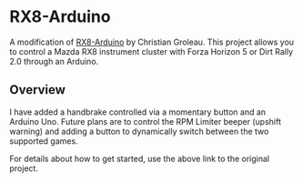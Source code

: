 # RX8-Arduino
A modification of [RX8-Arduino](https://gitlab.com/christiangroleau/rx8-arduino/) by Christian Groleau.  This project allows you to control a Mazda RX8 instrument cluster with Forza Horizon 5 or Dirt Rally 2.0 through an Arduino.

## Overview
I have added a handbrake controlled via a momentary button and an Arduino Uno.  Future plans are to control the RPM Limiter beeper (upshift warning) and adding a button to dynamically switch between the two supported games.

For details about how to get started, use the above link to the original project.

